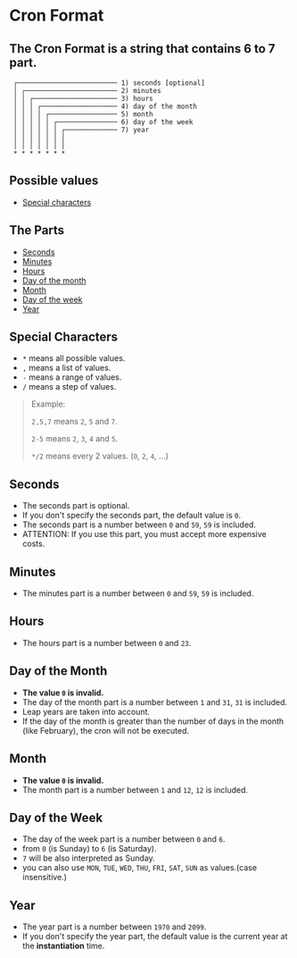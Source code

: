 # Cron Format

## The Cron Format is a string that contains 6 to 7 part.

```Text
 ┌───────────────────────── 1) seconds [optional]
 │ ┌─────────────────────── 2) minutes
 │ │ ┌───────────────────── 3) hours
 │ │ │ ┌─────────────────── 4) day of the month
 │ │ │ │ ┌───────────────── 5) month
 │ │ │ │ │ ┌─────────────── 6) day of the week
 │ │ │ │ │ │ ┌───────────── 7) year
 │ │ │ │ │ │ │
 │ │ │ │ │ │ │
 * * * * * * *
```

## Possible values
- [Special characters](#Special-characters)

## The Parts
- [Seconds](#Seconds)
- [Minutes](#Minutes)
- [Hours](#Hours)
- [Day of the month](#Day-of-the-month)
- [Month](#Month)
- [Day of the week](#Day-of-the-week)
- [Year](#Year)


## Special Characters
- `*` means all possible values.
- `,` means a list of values.
- `-` means a range of values.
- `/` means a step of values.

> Example:
>
> `2,5,7` means `2`, `5` and `7`.
>
> `2-5` means `2`, `3`, `4` and `5`.
>
> `*/2` means every 2 values. (`0`, `2`, `4`, ...)


## Seconds
- The seconds part is optional.
- If you don't specify the seconds part, the default value is `0`.
- The seconds part is a number between `0` and `59`, `59` is included.
- ATTENTION: If you use this part, you must accept more expensive costs.


## Minutes
- The minutes part is a number between `0` and `59`, `59` is included.

## Hours
- The hours part is a number between `0` and `23`.


## Day of the Month
- **The value `0` is invalid.**
- The day of the month part is a number between `1` and `31`, `31` is included.
- Leap years are taken into account.
- If the day of the month is greater than the number of days in the month (like February), the cron will not be executed.

## Month
- **The value `0` is invalid.**
- The month part is a number between `1` and `12`, `12` is included.

## Day of the Week
- The day of the week part is a number between `0` and `6`.
- from `0` (is Sunday) to `6` (is Saturday).
- `7` will be also interpreted as Sunday.
- you can also use `MON`, `TUE`, `WED`, `THU`, `FRI`, `SAT`, `SUN` as values.(case insensitive.)

## Year
- The year part is a number between `1970` and `2099`.
- If you don't specify the year part, the default value is the current year at the **instantiation** time.
